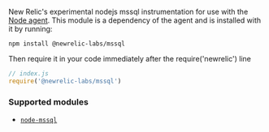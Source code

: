 New Relic's experimental nodejs mssql instrumentation for use with the
[Node agent](https://github.com/newrelic/node-newrelic). This module is a
dependency of the agent and is installed with it by running:

```
npm install @newrelic-labs/mssql
```

Then require it in your code immediately after the require('newrelic') line

```js
// index.js
require('@newrelic-labs/mssql')
```

### Supported modules

- [`node-mssql`](https://www.npmjs.com/package/mssql)
